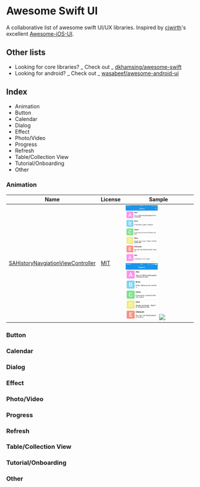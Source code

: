 # Awesome Swift UI
A collaborative list of awesome swift UI/UX libraries. Inspired by [cjwirth]'s excellent [Awesome-iOS-UI][awesome-ios-ui].

## Other lists
- Looking for core libraries? _ Check out _ [dkhamsing/awesome-swift]
- Looking for android? _ Check out _ [wasabeef/awesome-android-ui]

## Index
- Animation
- Button
- Calendar
- Dialog
- Effect
- Photo/Video
- Progress
- Refresh
- Table/Collection View
- Tutorial/Onboarding
- Other

### Animation

Name                                                                                                     | License | Sample
-------------------------------------------------------------------------------------------------------- | ------- | --------------------------------------------------------------------------------------------------------------------------------------------------------------------------------------------------------------------------------------
[SAHistoryNavgiationViewController](https://github.com/szk-atmosphere/SAHistoryNavigationViewController) | [MIT]   | <img src="assets/SAHistoryNavgigationViewController/3dtouch.gif" width="49%"> <img src="assets/SAHistoryNavgigationViewController/sample.gif" width="49%"> <img src="assets/SAHistoryNavgigationViewController/touch.gif" width="49%">

### Button
### Calendar
### Dialog
### Effect
### Photo/Video
### Progress
### Refresh
### Table/Collection View
### Tutorial/Onboarding
### Other

[cjwirth]: https://github.com/cjwirth
[dkhamsing/awesome-swift]: https://github.com/matteocrippa/awesome-swift#ui
[wasabeef/awesome-android-ui]: https://github.com/wasabeef/awesome-android-ui
[awesome-ios-ui]: https://github.com/cjwirth/awesome-ios-ui
[mit]: http://opensource.org/licenses/MIT
[apache-license-v2]: https://www.apache.org/licenses/LICENSE-2.0
